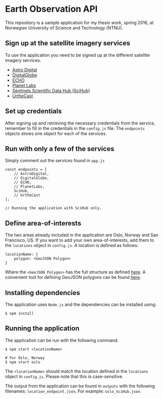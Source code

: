 Earth Observation API
===

This repository is a sample application for my thesis work, spring 2016, at Norwegian University of Science and Technology (NTNU).

Sign up at the satellite imagery services
----
To use the application you need to be signed up at the different satellite imagery services.

- [Astro Digital](https://fetch.astrodigital.com/)
- [DigitalGlobe](https://gbdx.geobigdata.io/account/self_registration/)
- [ECHO](https://urs.earthdata.nasa.gov/users/new)
- [Planet Labs](https://www.planet.com/explorers/)
- [Sentinels Scientific Data Hub (SciHub)](https://scihub.copernicus.eu/dhus/#/self-registration)
- [UrtheCast](https://developers.urthecast.com/create-account)

Set up credentials
----
After signing up and retrieving the necessary credentials from the service, remember to fill in the credentials in the `config.js` file. The `endpoints` objects stores one object for each of the services.

Run with only a few of the services
----

Simply comment out the services found in `app.js`

    const endpoints = [
        // AstroDigital,
        // DigitalGlobe,
        // ECHO,
        // PlanetLabs,
        SciHub,
        // UrtheCast
    ];

    // Running the application with SciHub only.

Define area-of-interests
----
The two areas already included in the application are Oslo, Norway and San Francisco, US. If you want to add your own area-of-interests, add them to the `locations` object in `config.js`. A location is defined as follows:

    locationName: {
        polygon: <GeoJSON Polygon>
    }

Where the `<GeoJSON Polygon>` has the full structure as defined [here](http://geojson.org/). A convenient tool for defining GeoJSON polygons can be found [here](http://geojson.io/).

Installing dependencies
----

The application uses `Node.js` and the dependencies can be installed using:

    $ npm install

Running the application
----

The application can be run with the following command.

    $ npm start <locationName>

    # For Oslo, Norway
    $ npm start oslo

The `<locationName>` should match the location defined in the `locations` object in `config.js`. Please note that this is case-sensitive.

The output from the application can be found in `outputs` with the following filenames: `location_endpoint.json`. For example: `oslo_SciHub.json`.
